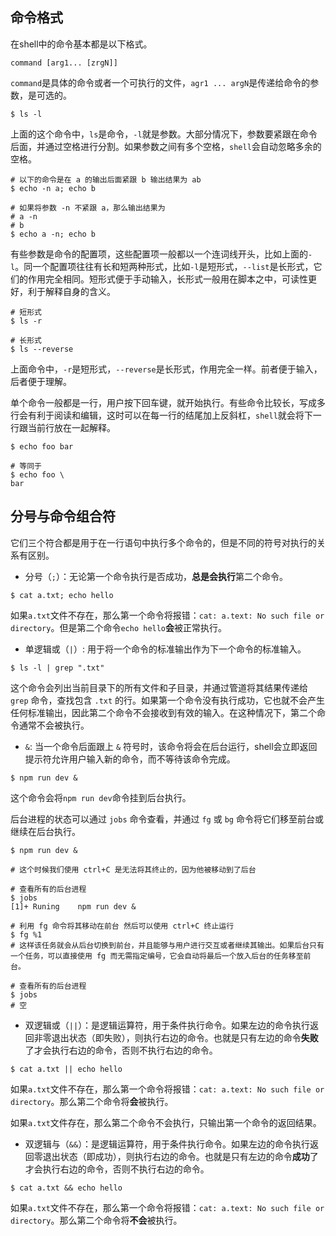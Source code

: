 ## 命令格式

在shell中的命令基本都是以下格式。

```shell
command [arg1... [zrgN]]
```

`command`是具体的命令或者一个可执行的文件，`agr1 ... argN`是传递给命令的参数，是可选的。

```shell
$ ls -l
```

上面的这个命令中，`ls`是命令，`-l`就是参数。大部分情况下，参数要紧跟在命令后面，并通过空格进行分割。如果参数之间有多个空格，`shell`会自动忽略多余的空格。

```shell
# 以下的命令是在 a 的输出后面紧跟 b 输出结果为 ab
$ echo -n a; echo b

# 如果将参数 -n 不紧跟 a，那么输出结果为
# a -n 
# b
$ echo a -n; echo b
```

有些参数是命令的配置项，这些配置项一般都以一个连词线开头，比如上面的`-l`。同一个配置项往往有长和短两种形式，比如`-l`是短形式，`--list`是长形式，它们的作用完全相同。短形式便于手动输入，长形式一般用在脚本之中，可读性更好，利于解释自身的含义。

```shell
# 短形式
$ ls -r

# 长形式
$ ls --reverse
```

上面命令中，`-r`是短形式，`--reverse`是长形式，作用完全一样。前者便于输入，后者便于理解。

单个命令一般都是一行，用户按下回车键，就开始执行。有些命令比较长，写成多行会有利于阅读和编辑，这时可以在每一行的结尾加上反斜杠，`shell`就会将下一行跟当前行放在一起解释。

```shell
$ echo foo bar

# 等同于
$ echo foo \
bar
```

## 分号与命令组合符

它们三个符合都是用于在一行语句中执行多个命令的，但是不同的符号对执行的关系有区别。

- 分号（`;`）：无论第一个命令执行是否成功，**总是会执行**第二个命令。

```shell
$ cat a.txt; echo hello
```

如果`a.txt`文件不存在，那么第一个命令将报错：`cat: a.text: No such file or directory`。但是第二个命令`echo hello`**会**被正常执行。

- 单逻辑或（`|`）: 用于将一个命令的标准输出作为下一个命令的标准输入。

```shell
$ ls -l | grep ".txt"
```

这个命令会列出当前目录下的所有文件和子目录，并通过管道将其结果传递给 `grep` 命令，查找包含 `.txt` 的行。如果第一个命令没有执行成功，它也就不会产生任何标准输出，因此第二个命令不会接收到有效的输入。在这种情况下，第二个命令通常不会被执行。

- `&`: 当一个命令后面跟上 `&` 符号时，该命令将会在后台运行，shell会立即返回提示符允许用户输入新的命令，而不等待该命令完成。

```shell
$ npm run dev &
```

这个命令会将`npm run dev`命令挂到后台执行。

后台进程的状态可以通过 `jobs` 命令查看，并通过 `fg` 或 `bg` 命令将它们移至前台或继续在后台执行。

```shell
$ npm run dev &

# 这个时候我们使用 ctrl+C 是无法将其终止的，因为他被移动到了后台

# 查看所有的后台进程
$ jobs
[1]+ Runing    npm run dev &

# 利用 fg 命令将其移动在前台 然后可以使用 ctrl+C 终止运行 
$ fg %1
# 这样该任务就会从后台切换到前台，并且能够与用户进行交互或者继续其输出。如果后台只有一个任务，可以直接使用 fg 而无需指定编号，它会自动将最后一个放入后台的任务移至前台。

# 查看所有的后台进程
$ jobs
# 空
```

- 双逻辑或（`||`）：是逻辑运算符，用于条件执行命令。如果左边的命令执行返回非零退出状态（即失败），则执行右边的命令。也就是只有左边的命令**失败**了才会执行右边的命令，否则不执行右边的命令。

```shell
$ cat a.txt || echo hello
```

如果`a.txt`文件不存在，那么第一个命令将报错：`cat: a.text: No such file or directory`。那么第二个命令将**会**被执行。

如果`a.txt`文件存在，那么第二个命令不会执行，只输出第一个命令的返回结果。

- 双逻辑与（`&&`）：是逻辑运算符，用于条件执行命令。如果左边的命令执行返回零退出状态（即成功），则执行右边的命令。也就是只有左边的命令**成功**了才会执行右边的命令，否则不执行右边的命令。

```shell
$ cat a.txt && echo hello
```

如果`a.txt`文件不存在，那么第一个命令将报错：`cat: a.text: No such file or directory`。那么第二个命令将**不会**被执行。